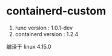 # containerd-custom


1.  runc version :  1.0.1-dev
2.  containerd version : 1.2.4 

编译于 linux 4.15.0
